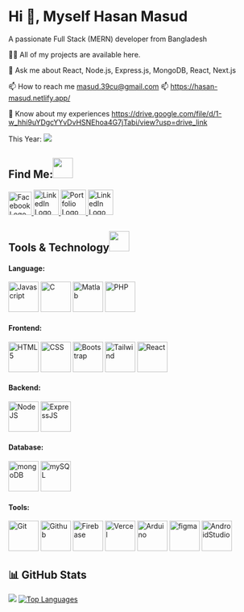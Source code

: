 # Hi 👋, Myself Hasan Masud
A passionate Full Stack (MERN) developer from Bangladesh

👨‍💻 All of my projects are available here.

💬 Ask me about React, Node.js, Express.js, MongoDB, React, Next.js

📫 How to reach me masud.39cu@gmail.com
📫 https://hasan-masud.netlify.app/

📄 Know about my experiences https://drive.google.com/file/d/1-w_hhi9uYDgcYYvDvHSNEhoa4G7jTabi/view?usp=drive_link
<p>This Year: <img src="https://komarev.com/ghpvc/?username=HasanMasud1039&label=Profile%20views&color=0e75b6&style=flat%22" /></p>
<h2>Find Me:<img src = "https://media2.giphy.com/media/al7grkbrCChTAPEfyh/giphy.gif?cid=ecf05e47a0n3gi1bfqntqmob8g9aid1oyj2wr3ds3mg700bl&rid=giphy.gif" width="40px" height="40px"></h2>
<div className="gap-4">
  <a href="https://www.facebook.com/hasan.masud.1234" className="rounded-full">
<img src="https://i.ibb.co/LPgnXm0/124010.png" alt="Facebook Logo"" width="46" height="46">
</a>

<a href="https://www.linkedin.com/in/hasan-masud-110203/" >
<img src="https://i.ibb.co/xLHkMj3/linkedin-square-icon-1320168278649782468.png" className="rounded-full" alt="LinkedIn Logo" width="50" height="50">
</a>
<a href="https://hasan-masud.netlify.app/" >
<img src="https://cdn-icons-png.flaticon.com/512/726/726005.png" alt="Portfolio Logo" className="rounded-xl" width="50" height="50">
</a>
<a href="https://github.com/HasanMasud1039" >
<img src="https://cdn-icons-png.flaticon.com/512/25/25231.png" alt="LinkedIn Logo" className="rounded-xl" width="50" height="50">
</a>
</div>

<h2>Tools & Technology<img src = "https://media2.giphy.com/media/QssGEmpkyEOhBCb7e1/giphy.gif?cid=ecf05e47a0n3gi1bfqntqmob8g9aid1oyj2wr3ds3mg700bl&rid=giphy.gif" width="40px" height="40px"> </h2>


<h4 align="left">Language:</h4>
<div>
  <img src="https://static.vecteezy.com/system/resources/previews/027/127/560/original/javascript-logo-javascript-icon-transparent-free-png.png" alt="Javascript" className="rounded-xl" width="60" height="60">
    <img src="https://i.pinimg.com/originals/6e/46/e7/6e46e7dbe2bb73dacc055e5dbd85c3ad.png" alt="C" className="rounded-xl" width="60" height="60">
        <img src="https://upload.wikimedia.org/wikipedia/commons/thumb/2/21/Matlab_Logo.png/667px-Matlab_Logo.png" alt="Matlab" className="rounded-xl" width="60" height="60">
        <img src="https://upload.wikimedia.org/wikipedia/commons/thumb/2/27/PHP-logo.svg/2560px-PHP-logo.svg.png" alt="PHP" className="rounded-xl" width="60" height="60">
  
</div>


<h4 align="left">Frontend:</h4>
<div>
  <img src="https://github.com/rahuldkjain/github-profile-readme-generator/blob/master/src/images/icons/FrontendDevelopment/html.svg" alt="HTML5" className="rounded-xl" width="60" height="60">
    <img src="https://github.com/rahuldkjain/github-profile-readme-generator/blob/master/src/images/icons/FrontendDevelopment/css.svg" alt="CSS" className="rounded-xl" width="60" height="60">
        <img src="https://github.com/rahuldkjain/github-profile-readme-generator/blob/master/src/images/icons/FrontendDevelopment/bootstrap.svg" alt="Bootstrap" className="rounded-xl" width="60" height="60">
        <img src="https://github.com/rahuldkjain/github-profile-readme-generator/blob/master/src/images/icons/FrontendDevelopment/tailwind.svg" alt="Tailwind" className="rounded-xl" width="60" height="60">
         <img src="https://github.com/rahuldkjain/github-profile-readme-generator/blob/master/src/images/icons/FrontendDevelopment/reactjs.svg" alt="React " className="rounded-xl" width="60" height="60">
  
</div>



<h4 align="left">Backend:</h4>
<div>
  <img src="https://w7.pngwing.com/pngs/452/24/png-transparent-js-logo-node-logos-and-brands-icon-thumbnail.png" alt="NodeJS" className="rounded-xl" width="60" height="60">
    <img src="https://ih1.redbubble.net/image.438908244.6144/bg,f8f8f8-flat,750x,075,f-pad,750x1000,f8f8f8.u2.jpg" alt="ExpressJS" className="rounded-xl" width="60" height="60">  
</div>


<h4 align="left">Database:</h4>
<div>
  <img src="https://global-uploads.webflow.com/62014002185c7b256316ef63/62559cbb1c6557d302c2cbd2_GFz_P-5e_400x400.png" alt="mongoDB" className="rounded-xl" width="60" height="60">
    <img src="https://aety.io/wp-content/uploads/2016/11/mysql-logo.png" alt="mySQL" className="rounded-xl" width="60" height="60">
  
</div>


<h4 align="left">Tools:</h4>
<div>
  <img src="https://git-scm.com/images/logos/downloads/Git-Icon-Black.png" alt="Git" className="rounded-xl" width="60" height="60">
    <img src="https://github.githubassets.com/images/modules/logos_page/GitHub-Mark.png" alt="Github" className="rounded-xl" width="60" height="60">
        <img src="https://w7.pngwing.com/pngs/246/288/png-transparent-firebase-hd-logo-thumbnail.png" alt="Firebase" className="rounded-xl" width="60" height="60">
        <img src="https://seeklogo.com/images/V/vercel-logo-F748E39008-seeklogo.com.png" alt="Vercel" className="rounded-xl" width="60" height="60">
         <img src="https://logowik.com/content/uploads/images/arduino5804.jpg" alt="Arduino" className="rounded-xl" width="60" height="60">
         <img src="https://logowik.com/content/uploads/images/figma.jpg" alt="figma" className="rounded-xl" width="60" height="60">
         <img src="https://upload.wikimedia.org/wikipedia/commons/thumb/e/e3/Android_Studio_Icon_%282014-2019%29.svg/1200px-Android_Studio_Icon_%282014-2019%29.svg.png" alt="AndroidStudio" className="rounded-xl" width="60" height="60">

  ## 📊 GitHub Stats
![](https://github-readme-stats.vercel.app/api?username=HasanMasud1039&theme=react&show_icons=true)
[![Top Languages](https://github-readme-stats.vercel.app/api/top-langs/?username=HasanMasud1039&theme=react&show_icons=true&theme=cobalt)](https://github.com/HasanMasud1039/github-readme-stats)

</div>



